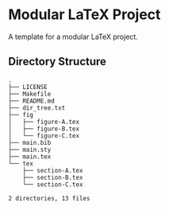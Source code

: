 # Modular LaTeX Project
A template for a modular LaTeX project.


## Directory Structure
```
.
├── LICENSE
├── Makefile
├── README.md
├── dir_tree.txt
├── fig
│   ├── figure-A.tex
│   ├── figure-B.tex
│   └── figure-C.tex
├── main.bib
├── main.sty
├── main.tex
└── tex
    ├── section-A.tex
    ├── section-B.tex
    └── section-C.tex

2 directories, 13 files
```
